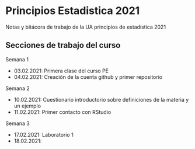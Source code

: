 # Principios Estadistica 2021
Notas y bitácora de trabajo de la UA principios de estadística 2021


## Secciones de trabajo del curso 

Semana 1
+ 03.02.2021: Primera clase del curso PE
+ 04.02.2021: Creación de la cuenta github  y primer repositorio

Semana 2
+ 10.02.2021: Cuestionario introductorio sobre definiciones de la materia y un ejemplo
+  11.02.2021: Primer contacto con RStudio

Semana 3
+ 17.02.2021: Laboratorio 1
+ 18.02.2021: 
